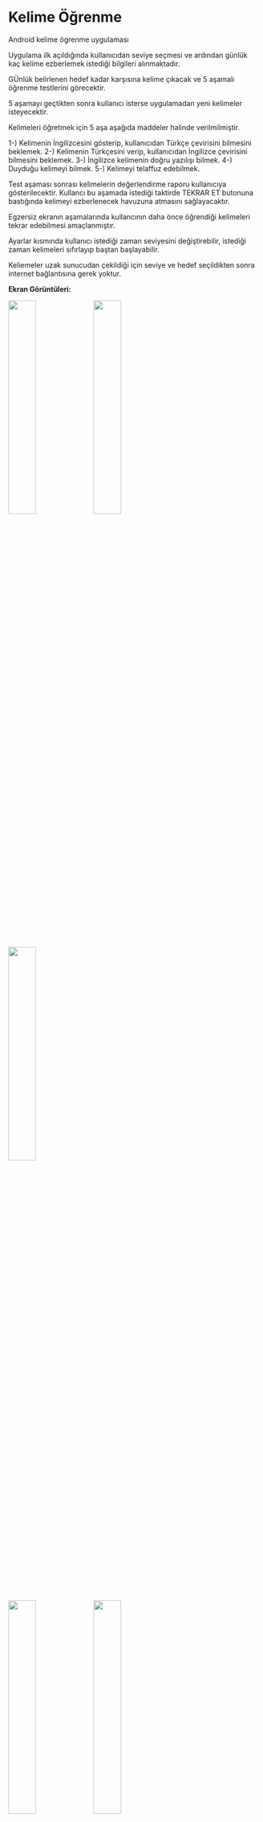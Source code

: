 
# Kelime Öğrenme

Android kelime ögrenme uygulaması

Uygulama ilk açıldığında kullanıcıdan seviye seçmesi ve ardından günlük kaç kelime ezberlemek istediği bilgileri alınmaktadır.

GÜnlük belirlenen hedef kadar karşısına kelime çıkacak ve 5 aşamalı öğrenme testlerini görecektir. 

5 aşamayı geçtikten sonra kullanıcı isterse uygulamadan yeni kelimeler isteyecektir. 

Kelimeleri öğretmek için 5 aşa aşağıda maddeler halinde verilmilmiştir.

1-) Kelimenin İngilizcesini gösterip, kullanıcıdan Türkçe çevirisini bilmesini beklemek.
2-) Kelimenin Türkçesini verip, kullanıcıdan İngilizce çevirisini bilmesini beklemek.
3-) İngilizce kelimenin doğru yazılışı bilmek.
4-) Duyduğu kelimeyi bilmek.
5-) Kelimeyi telaffuz edebilmek.

Test aşaması sonrası kelimelerin değerlendirme raporu kullanıcıya gösterilecektir. Kullancı bu aşamada istediği taktirde TEKRAR ET butonuna bastığında kelimeyi ezberlenecek havuzuna atmasını sağlayacaktır.

Egzersiz ekranın aşamalarında kullancının daha önce öğrendiği kelimeleri tekrar edebilmesi amaçlanmıştır.

Ayarlar kısmında kullanıcı istediği zaman seviyesini değiştirebilir, istediği zaman kelimeleri sıfırlayıp baştan başlayabilir.

Keliemeler uzak sunucudan çekildiği için seviye ve hedef seçildikten sonra internet bağlantısına gerek yoktur.


<strong>Ekran Görüntüleri:</strong>



<img src="http://mrorhan.com/kelimeler/1.png" width="33%">  <img src="http://mrorhan.com/kelimeler/2.png" width="33%">    <img src="http://mrorhan.com/kelimeler/3.png" width="33%">

<img src="http://mrorhan.com/kelimeler/4.png" width="33%">  <img src="http://mrorhan.com/kelimeler/5.png" width="33%">    <img src="http://mrorhan.com/kelimeler/6.png" width="33%">

<img src="http://mrorhan.com/kelimeler/7.png" width="33%">  <img src="http://mrorhan.com/kelimeler/8.png" width="33%">    <img src="http://mrorhan.com/kelimeler/9.png" width="33%">

<img src="http://mrorhan.com/kelimeler/10.png" width="33%">  <img src="http://mrorhan.com/kelimeler/11.png" width="33%">    <img src="http://mrorhan.com/kelimeler/12.png" width="33%">

<img src="http://mrorhan.com/kelimeler/13.png" width="33%">  <img src="http://mrorhan.com/kelimeler/14.png" width="33%">    








